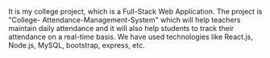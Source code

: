 It is my college project, which is a Full-Stack Web Application. The project is "College- Attendance-Management-System" which will help teachers maintain daily attendance and it will also help students to track their attendance on a real-time basis.
We have used technologies like React.js, Node.js, MySQL, bootstrap, express, etc.
